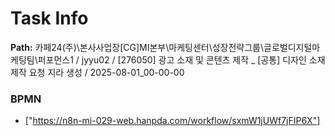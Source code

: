 # Task Info

**Path:** 카페24(주)\본사사업장\[CG]MI본부\마케팅센터\성장전략그룹\글로벌디지털마케팅팀\퍼포먼스1 / jyyu02 / [276050] 광고 소재 및 콘텐츠 제작 _ [공통] 디자인 소재 제작 요청 지라 생성 / 2025-08-01_00-00-00

### BPMN
- ["https://n8n-mi-029-web.hanpda.com/workflow/sxmW1jUWf7jFIP6X"]

